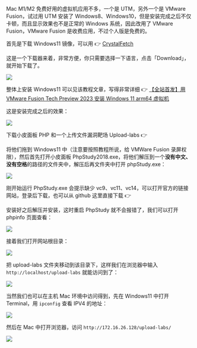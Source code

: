 Mac M1/M2 免费好用的虚拟机应用不多，一个是 UTM，另外一个是 VMware Fusion，试过用 UTM 安装了 Windows8、Windows10，但是安装完成之后不仅卡顿，而且显示效果也不是正常的 Windows 系统，因此改用了 VMware Fusion，VMware Fusion 是收费应用，不过个人版是免费的。

首先是下载 Windows11 镜像，可以用 👉 [CrystalFetch](https://apps.apple.com/us/app/crystalfetch-iso-downloader/id6454431289)

这是一个下载器来着，非常方便，你只需要选择一下语言，点击「Download」，就开始下载了。

![](http://img.wukaipeng.com/2023/10/26-060025-image-20231026060025229.png)



整体上安装 Windows11 可以见该教程文章，写得非常详细 👉 [【全站首发】用 VMware Fusion Tech Preview 2023 安装 Windows 11 arm64 虚拟机](https://zhuanlan.zhihu.com/p/643982058)

这是安装完成之后的效果：

![](http://img.wukaipeng.com/2023/10/26-061655-image-20231026061654931.png)

下载小皮面板 PHP 和一个上传文件漏洞靶场 Upload-labs 👉 



将他们拖到 Windows11 中（注意要按照教程所说，给 VMWare Fusion 录屏权限），然后首先打开小皮面板 PhpStudy2018.exe，将他们解压到一个**没有中文、没有空格**的路径的文件夹中，解压后再文件夹中打开 phpStudy.exe：

![](http://img.wukaipeng.com/2023/10/26-073302-image-20231026073301738.png)

刚开始运行 PhpStudy.exe 会提示缺少 vc9、vc11、vc14，可以打开官方的链接网站，登录后下载，也可以从 github 这里直接下载 👉 



安装好之后解压并安装，这时重启 PhpStudy 就不会报错了，我们可以打开 phpinfo 页面查看：

![](http://img.wukaipeng.com/2023/10/26-074927-image-20231026074927396.png)

接着我们打开网站根目录：

![](http://img.wukaipeng.com/2023/10/26-075241-image-20231026075240851.png)

 把 upload-labs 文件夹移动到该目录下，这样我们在浏览器中输入 `http://localhost/upload-labs` 就能访问到了：

![](http://img.wukaipeng.com/2023/10/26-075454-image-20231026075454597.png)

当然我们也可以在主机 Mac 环境中访问得到，先在 Windows11 中打开 Terminal，用 `ipconfig` 查看 IPV4 的地址：

![](http://img.wukaipeng.com/2023/10/26-062358-image-20231026062358352.png)

然后在 Mac 中打开浏览器，访问 `http://172.16.26.128/upload-labs/`

![](http://img.wukaipeng.com/2023/10/26-075634-image-20231026075634529.png)



